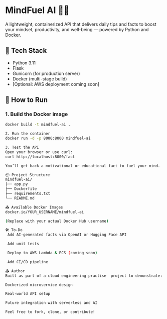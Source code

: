 # MindFuel AI 🧠✨

A lightweight, containerized API that delivers daily tips and facts to boost your mindset, productivity, and well-being — powered by Python and Docker.

## 🔧 Tech Stack

- Python 3.11
- Flask
- Gunicorn (for production server)
- Docker (multi-stage build)
- [Optional: AWS deployment coming soon]

## 🚀 How to Run

### 1. Build the Docker image

```bash
docker build -t mindfuel-ai .

2. Run the container
docker run -d -p 8000:8000 mindfuel-ai

3. Test the API
Open your browser or use curl:
curl http://localhost:8000/fact

You’ll get back a motivational or educational fact to fuel your mind.

📦 Project Structure
mindfuel-ai/
├── app.py
├── Dockerfile
├── requirements.txt
└── README.md

📤 Available Docker Images
docker.io/YOUR_USERNAME/mindfuel-ai

(Replace with your actual Docker Hub username)

🛠 To-Do
 Add AI-generated facts via OpenAI or Hugging Face API

 Add unit tests

 Deploy to AWS Lambda & ECS (coming soon)

 Add CI/CD pipeline

📤 Author
Built as part of a cloud engineering practise  project to demonstrate:

Dockerized microservice design

Real-world API setup

Future integration with serverless and AI

Feel free to fork, clone, or contribute!





